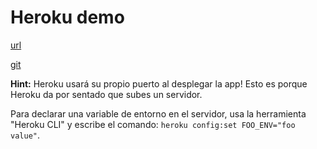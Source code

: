# Heroku demo

[url](https://rocky-citadel-74140.herokuapp.com/)  

[git](https://git.heroku.com/rocky-citadel-74140.git)  


**Hint:** Heroku usará su propio puerto al desplegar la app!  Esto es porque Heroku da por sentado que subes un servidor.  

Para declarar una variable de entorno en el servidor, usa la herramienta "Heroku CLI" y escribe el comando: `heroku config:set FOO_ENV="foo value"`.

